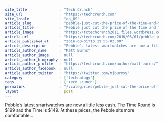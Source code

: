 ```yaml
---
site_title               : "Tech Crunch"
site_url                 : "https://techcrunch.com"
site_locale              : "en_US"
article_slug             : "pebble-just-cut-the-price-of-the-time-and-time-round-smartwatches"
article_title            : "Pebble just cut the price of the Time and Time Round smartwatches"
article_image            : "https://tctechcrunch2011.files.wordpress.com/2015/05/pebble-time-daylight.jpg?w=764&h=400&crop=1"
article_url              : "https://techcrunch.com/2016/03/01/pebble-just-cut-the-price-of-the-time-and-time-round-smartwatches/"
article_published_at     : "2016-03-01T10:19:55-03:00"
article_description      : "Pebble's latest smartwatches are now a little less cash. The Time Round is $199 and the Time is $149. At these prices, the Pebble sits more comfortable..."
article_author_name      : "Matt Burns"
article_author_image     : null
article_author_biography : null
article_author_profile   : "https://techcrunch.com/author/matt-burns/"
article_author_facebook  : null
article_author_twitter   : "https://twitter.com/mjburnsy"
category                 : ['technology']
tags                     : ['Tech Crunch']
permalink                : "/:categories/pebble-just-cut-the-price-of-the-time-and-time-round-smartwatches/"
layout                   : post
---
```


Pebble's latest smartwatches are now a little less cash. The Time Round is $199 and the Time is $149. At these prices, the Pebble sits more comfortable...
